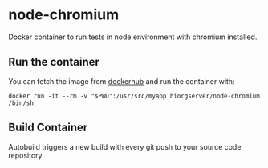 # node-chromium
Docker container to run tests in node environment with chromium installed.

## Run the container

You can fetch the image from [dockerhub](https://hub.docker.com/r/hiorgserver/node-chromium/) and run the container with:

    docker run -it --rm -v "$PWD":/usr/src/myapp hiorgserver/node-chromium /bin/sh

## Build Container

Autobuild triggers a new build with every git push to your source code repository.
